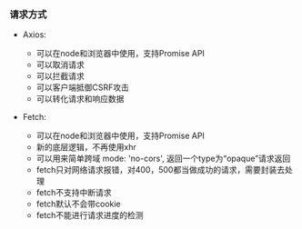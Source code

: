 ### 请求方式
* Axios:
   * 可以在node和浏览器中使用，支持Promise API
   * 可以取消请求
   * 可以拦截请求
   * 可以客户端抵御CSRF攻击
   * 可以转化请求和响应数据
   
* Fetch:
   * 可以在node和浏览器中使用，支持Promise API
   * 新的底层逻辑，不再使用xhr
   * 可以用来简单跨域 mode: 'no-cors', 返回一个type为“opaque”请求返回
   * fetch只对网络请求报错，对400，500都当做成功的请求，需要封装去处理
   * fetch不支持中断请求
   * fetch默认不会带cookie
   * fetch不能进行请求进度的检测
   
   
   